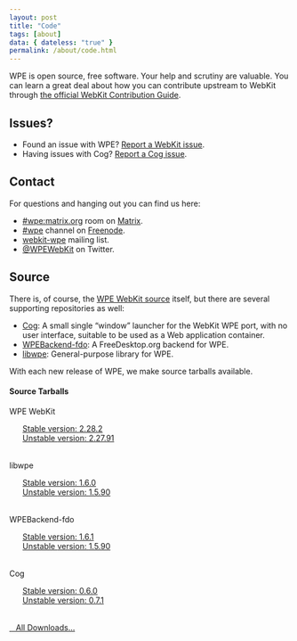 ```yaml
---
layout: post
title: "Code"
tags: [about]
data: { dateless: "true" }
permalink: /about/code.html
---
```


WPE is open source, free software.  Your help and scrutiny are valuable.
You can learn a great deal about how you can contribute upstream to WebKit through [the official WebKit Contribution Guide](https://webkit.org/contributing-code/).

## Issues?

* Found an issue with WPE? [Report a WebKit issue](http://bugs.webkit.org).
* Having issues with Cog? [Report a Cog issue](https://github.com/Igalia/cog).

## Contact

For questions and hanging out you can find us here:

* [#wpe:matrix.org](https://matrix.to/#/#wpe:matrix.org) room on
  [Matrix](https://matrix.org).
* [#wpe](https://webchat.freenode.net/?channels=wpe) channel on
  [Freenode](https://freenode.net).
* [webkit-wpe](https://lists.webkit.org/mailman/listinfo/webkit-wpe) mailing
  list.
* [@WPEWebKit](https://twitter.com/WPEWebKit) on Twitter.

## Source

There is, of course, the [WPE WebKit source](https://webkit.org/getting-the-code/) itself, but there are several supporting repositories as well:

* [Cog](https://github.com/Igalia/cog): A small single “window” launcher for the WebKit WPE port, with no user interface, suitable to be used as a Web application container.
* [WPEBackend-fdo](https://github.com/Igalia/WPEBackend-fdo): A FreeDesktop&period;org backend for WPE.
* [libwpe](https://github.com/WebPlatformForEmbedded/libwpe): General-purpose library for WPE.

With each new release of WPE, we make source tarballs available.

<style>.card { margin-bottom: 2rem; } #about-code-section { margin-bottom: 2rem; }  #about-code-section ul { list-style-type: none; }</style>
<section id="about-code-section" class="content-section text-center bg-dark p-5">
	<div class="container">
		<h4 class="text-light mb-3">Source Tarballs</h4>
		<div>
			<div>
				<div class="card">
					<div class="card-header">WPE WebKit</div>
					<ul class="list-group list-group-flush">
							<li><a class="list-group-item list-group-item-action d-flex justify-content-between align-items-center" href="https://wpewebkit.org/releases/wpewebkit-2.28.2.tar.xz">
								Stable <span class="sr-only">version:</span>
								<span class="badge badge-primary" href="/release/wpewebkit-2.28.2.html">2.28.2</span>
							</a></li>
							<li><a class="list-group-item list-group-item-action d-flex justify-content-between align-items-center" href="https://wpewebkit.org/releases/wpewebkit-2.27.91.tar.xz">
								Unstable <span class="sr-only">version:</span>
								<span class="badge badge-secondary" href="/release/wpewebkit-2.27.91.html">2.27.91</span>
							</a></li>				
					</ul>
				</div>
			</div>		
			<div>
				<div class="card">
					<div class="card-header">libwpe</div>
					<ul class="list-group list-group-flush">
							<li><a class="list-group-item list-group-item-action d-flex justify-content-between align-items-center" href="https://wpewebkit.org/releases/libwpe-1.6.0.tar.xz">
								Stable <span class="sr-only">version:</span>
								<span class="badge badge-primary" href="/release/libwpe-1.6.0.html">1.6.0</span>
							</a></li>		
							<li><a class="list-group-item list-group-item-action d-flex justify-content-between align-items-center" href="https://wpewebkit.org/releases/libwpe-1.5.90.tar.xz">
								Unstable <span class="sr-only">version:</span>
								<span class="badge badge-secondary" href="/release/libwpe-1.5.90.html">1.5.90</span>
							</a></li>		
					</ul>
				</div>
			</div>
			<div>
				<div class="card">
					<div class="card-header">WPEBackend-fdo</div>
					<ul class="list-group list-group-flush">	
							<li><a class="list-group-item list-group-item-action d-flex justify-content-between align-items-center" href="https://wpewebkit.org/releases/wpebackend-fdo-1.6.1.tar.xz">
								Stable <span class="sr-only">version:</span>
								<span class="badge badge-primary" href="/release/wpebackend-fdo-1.6.1.html">1.6.1</span>
							</a></li>
						<li><a class="list-group-item list-group-item-action d-flex justify-content-between align-items-center" href="https://wpewebkit.org/releases/wpebackend-fdo-1.5.90.tar.xz">
								Unstable <span class="sr-only">version:</span>
								<span class="badge badge-secondary" href="/release/wpebackend-fdo-1.5.90.html">1.5.90</span>
							</a></li>			
					</ul>
				</div>
			</div>
			<div>
				<div class="card">
					<div class="card-header">Cog</div>
					<ul class="list-group list-group-flush">		
							<li><a class="list-group-item list-group-item-action d-flex justify-content-between align-items-center" href="https://wpewebkit.org/releases/cog-0.6.0.tar.xz">
								Stable <span class="sr-only">version:</span>
								<span class="badge badge-primary" href="/release/cog-0.6.0.html">0.6.0</span>
							</a></li>
							<li><a class="list-group-item list-group-item-action d-flex justify-content-between align-items-center" href="https://wpewebkit.org/releases/cog-0.7.1.tar.xz">
								Unstable <span class="sr-only">version:</span>
								<span class="badge badge-secondary" href="/release/cog-0.7.1.html">0.7.1</span>
							</a></li>		
					</ul>
				</div>
			</div>
		</div>
		<p class="m-3 mt-4">
			<a class="btn btn-light btn-sm" style="font-weight: normal" href="https://wpewebkit.org/releases/">
				<i class="icon-cloud-download align-text-bottom"></i>&nbsp;&nbsp;&nbsp;All Downloads…</a>
		</p>
	  </div>
</section>